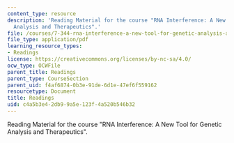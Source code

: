 ```yaml
---
content_type: resource
description: 'Reading Material for the course "RNA Interference: A New Tool for Genetic
  Analysis and Therapeutics".'
file: /courses/7-344-rna-interference-a-new-tool-for-genetic-analysis-and-therapeutics-fall-2004/c4a5b3e42db99a5e123f4a520b546b32_readings_7344.pdf
file_type: application/pdf
learning_resource_types:
- Readings
license: https://creativecommons.org/licenses/by-nc-sa/4.0/
ocw_type: OCWFile
parent_title: Readings
parent_type: CourseSection
parent_uid: f4af6874-0b3e-91de-6d1e-47ef6f559162
resourcetype: Document
title: Readings
uid: c4a5b3e4-2db9-9a5e-123f-4a520b546b32
---
```

Reading Material for the course "RNA Interference: A New Tool for Genetic Analysis and Therapeutics".